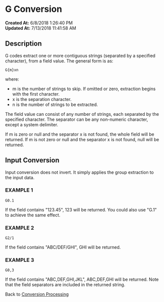 # G Conversion

**Created At:** 6/8/2018 1:26:40 PM  
**Updated At:** 7/13/2018 11:41:58 AM  


## Description 

G codes extract one or more contiguous strings (separated by a specified character), from a field value. The general form is as:

```
G{m}xn
```

where:

- m is the number of strings to skip. If omitted or zero, extraction begins with the first character.
- x is the separation character.
- n is the number of strings to be extracted.




The field value can consist of any number of strings, each separated by the specified character. The separator can be any non-numeric character, except a system delimiter.

If m is zero or null and the separator x is not found, the whole field will be returned. If m is not zero or null and the separator x is not found, null will be returned.



## Input Conversion 

Input conversion does not invert. It simply applies the group extraction to the input data.



### EXAMPLE 1

```
G0.1
```

If the field contains "123.45", 123 will be returned. You could also use "G.1" to achieve the same effect.



### EXAMPLE 2

```
G2/1
```

If the field contains "ABC/DEF/GHI", GHI will be returned.



### EXAMPLE 3

```
G0,3
```

If the field contains "ABC,DEF,GHI,JKL", ABC,DEF,GHI will be returned. Note that the field separators are included in the returned string.



Back to [Conversion Processing](321577-conversion-processing)
